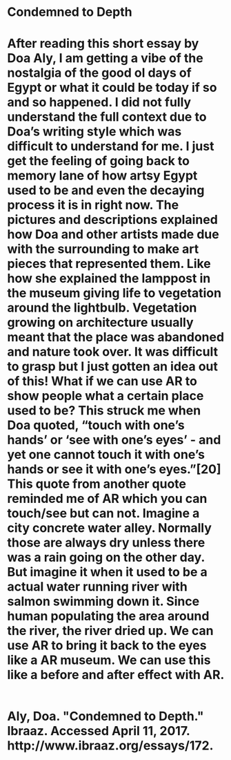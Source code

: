 <h1> Condemned to Depth <h1>
<p>
<body>
After reading this short essay by Doa Aly, I am getting a vibe of the nostalgia of the good ol days of Egypt or what it could be today if so and so happened. I did not fully understand the full context due to Doa’s writing style which was difficult to understand for me. I just get the feeling of going back to memory lane of how artsy Egypt used to be and even the decaying process it is in right now. The pictures and descriptions explained how Doa and other artists made due with the surrounding to make art pieces that represented them. Like how she explained the lamppost in the museum giving life to vegetation around the lightbulb. Vegetation growing on architecture usually meant that the place was abandoned and nature took over. It was difficult to grasp but I just gotten an idea out of this! What if we can use AR to show people what a certain place used to be? This struck me when Doa quoted, “touch with one’s hands’ or ‘see with one’s eyes’ - and yet one cannot touch it with one’s hands or see it with one’s eyes.”[20] This quote from another quote reminded me of AR which you can touch/see but can not. Imagine a city concrete water alley. Normally those are always dry unless there was a rain going on the other day. But imagine it when it used to be a actual water running river with salmon swimming down it. Since human populating the area around the river, the river dried up. We can use AR to bring it back to the eyes like a AR museum. We can use this like a before and after effect with AR. 
</body>
</p>
<br>
Aly, Doa. "Condemned to Depth." Ibraaz. Accessed April 11, 2017. http://www.ibraaz.org/essays/172.

